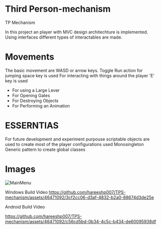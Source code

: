 # Third Person-mechanism
TP Mechanism

In this project an player with MVC design architechture is implemented. Using interfaces different types of interactables are made.

# Movements
The basic movement are WASD or arrow keys.
Toggle Run action
for jumping space key is used
For interacting with things around the player 'E' key is used
  * For using a Large Lever
  * For Opening Gates
  * For Destroying Objects
  * For Performing an Animation

# ESSERNTIAS
For future development and experiment purpouse scriptable objects are used to create most of the player configurations
used Monosingleton Generic pattern to create global classes

# Images
![MainMenu](https://github.com/hareeshp007/TPS-mechanism/assets/46471092/d120c3ac-cc64-48c8-9a5c-c5093a426c44)

Windows Build Video
https://github.com/hareeshp007/TPS-mechanism/assets/46471092/3cf2cc06-d3af-4832-b2a0-88674d3de25e

Android Build Video

https://github.com/hareeshp007/TPS-mechanism/assets/46471092/c56cd5bd-0b34-4c5c-b434-de60095938df

